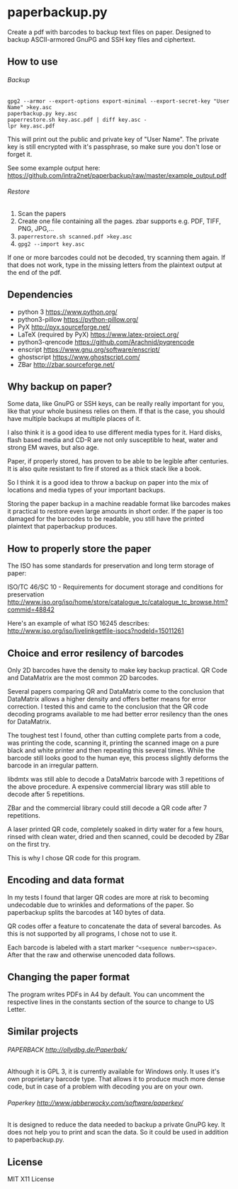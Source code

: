 # paperbackup.py

Create a pdf with barcodes to backup text files on paper.
Designed to backup ASCII-armored GnuPG and SSH key files and ciphertext.

## How to use

###### Backup

```
gpg2 --armor --export-options export-minimal --export-secret-key "User Name" >key.asc
paperbackup.py key.asc
paperrestore.sh key.asc.pdf | diff key.asc -
lpr key.asc.pdf
```

This will print out the public and private key of "User Name". The
private key is still encrypted with it's passphrase, so make sure
you don't lose or forget it.

See some example output here:
https://github.com/intra2net/paperbackup/raw/master/example_output.pdf

###### Restore

1. Scan the papers
2. Create one file containing all the pages. zbar supports e.g. PDF, TIFF, PNG, JPG,...
3. `paperrestore.sh scanned.pdf >key.asc`
4. `gpg2 --import key.asc`

If one or more barcodes could not be decoded, try scanning them again. If that does
not work, type in the missing letters from the plaintext output at the end of the pdf.

## Dependencies

- python 3 https://www.python.org/
- python3-pillow https://python-pillow.org/
- PyX http://pyx.sourceforge.net/
- LaTeX (required by PyX) https://www.latex-project.org/
- python3-qrencode https://github.com/Arachnid/pyqrencode
- enscript https://www.gnu.org/software/enscript/
- ghostscript https://www.ghostscript.com/
- ZBar http://zbar.sourceforge.net/

## Why backup on paper?

Some data, like GnuPG or SSH keys, can be really really important for you, like that your whole
business relies on them. If that is the case, you should have multiple backups at multiple
places of it.

I also think it is a good idea to use different media types for it. Hard disks, flash based
media and CD-R are not only susceptible to heat, water and strong EM waves, but also age.

Paper, if properly stored, has proven to be able to be legible after centuries. It is also
quite resistant to fire if stored as a thick stack like a book.

So I think it is a good idea to throw a backup on paper into the mix of locations and media
types of your important backups.

Storing the paper backup in a machine readable format like barcodes makes it practical to restore
even large amounts in short order. If the paper is too damaged for the barcodes to be readable,
you still have the printed plaintext that paperbackup produces.

## How to properly store the paper

The ISO has some standards for preservation and long term storage of paper:

ISO/TC 46/SC 10 - Requirements for document storage and conditions for preservation
http://www.iso.org/iso/home/store/catalogue_tc/catalogue_tc_browse.htm?commid=48842

Here's an example of what ISO 16245 describes:
http://www.iso.org/iso/livelinkgetfile-isocs?nodeId=15011261

## Choice and error resilency of barcodes

Only 2D barcodes have the density to make key backup practical. QR Code and DataMatrix are
the most common 2D barcodes.

Several papers comparing QR and DataMatrix come to the conclusion that DataMatrix allows
a higher density and offers better means for error correction. I tested this and came
to the conclusion that the QR code decoding programs available to me had better error
resilency than the ones for DataMatrix.

The toughest test I found, other than cutting complete parts from a code, was printing 
the code, scanning it, printing the scanned image on a pure black and white printer 
and then repeating this several times. While the barcode still looks good to the human
eye, this process slightly deforms the barcode in an irregular pattern.

libdmtx was still able to decode a DataMatrix barcode with 3 repetitions of the above
procedure. A expensive commercial library was still able to decode after 5 repetitions.

ZBar and the commercial library could still decode a QR code after 7 repetitions.

A laser printed QR code, completely soaked in dirty water for a few hours, rinsed with
clean water, dried and then scanned, could be decoded by ZBar on the first try.

This is why I chose QR code for this program.

## Encoding and data format

In my tests I found that larger QR codes are more at risk to becoming undecodable due to
wrinkles and deformations of the paper. So paperbackup splits the barcodes at 140 bytes of data.

QR codes offer a feature to concatenate the data of several barcodes. As this is not supported
by all programs, I chose not to use it.

Each barcode is labeled with a start marker `^<sequence number><space>`. After that the raw
and otherwise unencoded data follows.

## Changing the paper format

The program writes PDFs in A4 by default. You can uncomment the respective lines
in the constants section of the source to change to US Letter.

## Similar projects

###### PAPERBACK http://ollydbg.de/Paperbak/

Although it is GPL 3, it is currently available for Windows only. It uses it's own proprietary
barcode type. That allows it to produce much more dense code, but in case of a problem with
decoding you are on your own.

###### Paperkey http://www.jabberwocky.com/software/paperkey/

It is designed to reduce the data needed to backup a private GnuPG key. It does not help you
to print and scan the data. So it could be used in addition to paperbackup.py.

## License

MIT X11 License
